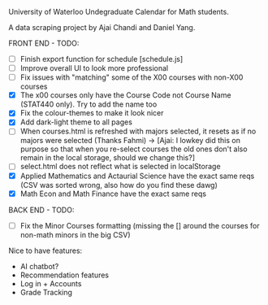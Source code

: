 University of Waterloo Undegraduate Calendar for Math students.

A data scraping project by Ajai Chandi and Daniel Yang.

FRONT END - TODO:
- [ ] Finish export function for schedule [schedule.js]
- [ ] Improve overall UI to look more professional
- [ ] Fix issues with "matching" some of the X00 courses with non-X00 courses
- [X] The x00 courses only have the Course Code not Course Name (STAT440 only). Try to add the name too
- [X] Fix the colour-themes to make it look nicer
- [X] Add dark-light theme to all pages
- [ ] When courses.html is refreshed with majors selected, it resets as if no majors were selected (Thanks Fahmi) -> [Ajai: I lowkey did this on purpose so that when you re-select courses the old ones don't also remain in the local storage, should we change this?]
- [ ] select.html does not reflect what is selected in localStorage
- [X] Applied Mathematics and Actaurial Science have the exact same reqs (CSV was sorted wrong, also how do you find these dawg)
- [X] Math Econ and Math Finance have the exact same reqs

BACK END - TODO:
- [ ] Fix the Minor Courses formatting (missing the [] around the courses for non-math minors in the big CSV)

Nice to have features:
- AI chatbot?
- Recommendation features
- Log in + Accounts
- Grade Tracking 
